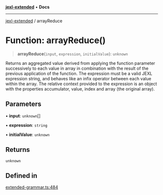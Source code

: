 [**jexl-extended**](../README.md) • **Docs**

***

[jexl-extended](../globals.md) / arrayReduce

# Function: arrayReduce()

> **arrayReduce**(`input`, `expression`, `initialValue`): `unknown`

Returns an aggregated value derived from applying the function parameter successively to each value in array in combination with the result of the previous application of the function.
The expression must be a valid JEXL expression string, and behaves like an infix operator between each value within the array.
The relative context provided to the expression is an object with the properties accumulator, value, index and array (the original array).

## Parameters

• **input**: `unknown`[]

• **expression**: `string`

• **initialValue**: `unknown`

## Returns

`unknown`

## Defined in

[extended-grammar.ts:484](https://github.com/nikoraes/jexl-extended/blob/6615aed6c8a07c2ecf0502c413d5c565a91b5f13/src/extended-grammar.ts#L484)
